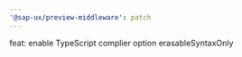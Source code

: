 ```yaml
---
'@sap-ux/preview-middleware': patch
---
```


feat: enable TypeScript complier option erasableSyntaxOnly
